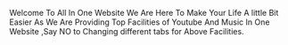 Welcome To All In One Website
We Are Here To Make Your Life A little Bit Easier As We Are Providing Top Facilities of Youtube And Music In One Website ,Say NO to Changing different tabs for Above Facilities.
